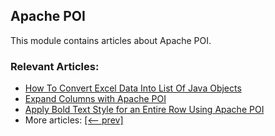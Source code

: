 ## Apache POI

This module contains articles about Apache POI.

### Relevant Articles:

- [How To Convert Excel Data Into List Of Java Objects](https://www.baeldung.com/java-convert-excel-data-into-list)
- [Expand Columns with Apache POI](https://www.baeldung.com/java-apache-poi-expand-columns)
- [Apply Bold Text Style for an Entire Row Using Apache POI](https://www.baeldung.com/appache-poi-apply-bold-text-style-entire-row)
- More articles: [[<-- prev]](../apache-poi-2)